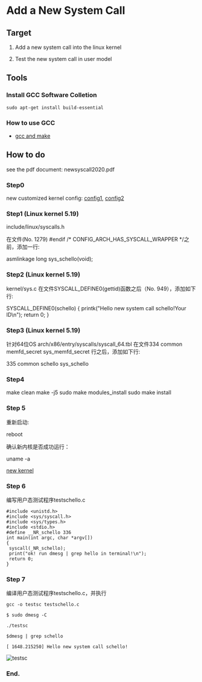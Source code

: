 # Add a New System Call

## Target
1. Add a new system call into the linux kernel

2. Test the new system call in user model


## Tools

### Install GCC Software Colletion
```
sudo apt-get install build-essential
```
### How to use GCC
* [gcc and make](https://www3.ntu.edu.sg/home/ehchua/programming/cpp/gcc_make.html)


## How to do
see the pdf document: newsyscall2020.pdf

### Step0 

new customized kernel config: [config1](config_ubuntu2004_20211129), [config2](config_5_14_14_ubuntuok)

### Step1 (Linux kernel 5.19)

include/linux/syscalls.h

在文件(No. 1279)
#endif /* CONFIG_ARCH_HAS_SYSCALL_WRAPPER */之前，添加一行:

asmlinkage long sys_schello(void);

### Step2 (Linux kernel 5.19)

kernel/sys.c
在文件SYSCALL_DEFINE0(gettid)函数之后（No. 949），添加如下行:

SYSCALL_DEFINE0(schello)
{
printk("Hello new system call schello!Your ID\n");
return 0;
}

### Step3  (Linux kernel 5.19)

针对64位OS
arch/x86/entry/syscalls/syscall_64.tbl
在文件334 common  memfd_secret        sys_memfd_secret 行之后，添加如下行:

335 common schello sys_schello

### Step4

make clean
make -j5
sudo make modules_install
sudo make install

### Step 5

重新启动:

reboot

确认新内核是否成功运行：

uname -a

[new kernel](/labs/linux_kernel_sc_01uname.png)


### Step 6

编写用户态测试程序testschello.c

```
#include <unistd.h>
#include <sys/syscall.h>
#include <sys/types.h>
#include <stdio.h>
#define __NR_schello 336
int main(int argc, char *argv[])
{
 syscall(_NR_schello);
 print("ok! run dmesg | grep hello in terminal!\n");
 return 0;
}
```



### Step 7

编译用户态测试程序testschello.c，并执行

```
gcc -o testsc testschello.c

$ sudo dmesg -C

./testsc

$dmesg | grep schello

[ 1648.215250] Hello new system call schello!

```

![testsc](/labs/linux_kernel_sc_01testsc.png)

### End.
